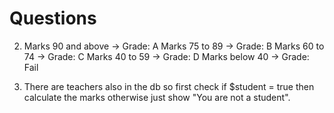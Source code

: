 # Questions
2. Marks 90 and above → Grade: A
   Marks 75 to 89 → Grade: B
   Marks 60 to 74 → Grade: C
   Marks 40 to 59 → Grade: D
   Marks below 40 → Grade: Fail

3. There are teachers also in the db so first check if $student = true then calculate the marks otherwise just show "You are not a student".